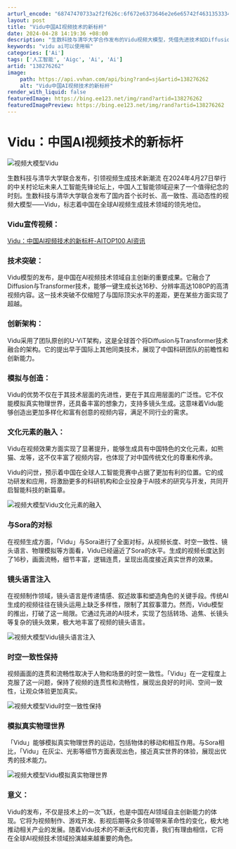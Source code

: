 ```yaml
---
arturl_encode: "68747470733a2f2f626c:6f672e6373646e2e6e65742f4631353334383432323537302f:61727469636c652f64657461696c732f313338323736323632"
layout: post
title: "Vidu中国AI视频技术的新标杆"
date: 2024-04-28 14:19:36 +08:00
description: "生数科技与清华大学合作发布的Vidu视频大模型，凭借先进技术如Diffusion与Transform"
keywords: "vidu ai可以使用嘛"
categories: ['Ai']
tags: ['人工智能', 'Aigc', 'Ai', 'Ai']
artid: "138276262"
image:
    path: https://api.vvhan.com/api/bing?rand=sj&artid=138276262
    alt: "Vidu中国AI视频技术的新标杆"
render_with_liquid: false
featuredImage: https://bing.ee123.net/img/rand?artid=138276262
featuredImagePreview: https://bing.ee123.net/img/rand?artid=138276262
---
```


# Vidu：中国AI视频技术的新标杆

![视频大模型Vidu](https://i-blog.csdnimg.cn/blog_migrate/e2c0106b2c67d19713228dae971729e9.jpeg)

生数科技与清华大学联合发布，引领视频生成技术新潮流 在2024年4月27日举行的中关村论坛未来人工智能先锋论坛上，中国人工智能领域迎来了一个值得纪念的时刻。生数科技与清华大学联合发布了国内首个长时长、高一致性、高动态性的视频大模型——Vidu，标志着中国在全球AI视频生成技术领域的领先地位。

### Vidu宣传视频：

[Vidu：中国AI视频技术的新标杆-AITOP100,AI资讯](https://www.aitop100.cn/infomation/details.html?id=18189 "Vidu：中国AI视频技术的新标杆-AITOP100,AI资讯")

### 技术突破：

Vidu模型的发布，是中国在AI视频技术领域自主创新的重要成果。它融合了Diffusion与Transformer技术，能够一键生成长达16秒、分辨率高达1080P的高清视频内容。这一技术突破不仅缩短了与国际顶尖水平的差距，更在某些方面实现了超越。

### 创新架构：

Vidu采用了团队原创的U-ViT架构，这是全球首个将Diffusion与Transformer技术融合的架构。它的提出早于国际上其他同类技术，展现了中国科研团队的前瞻性和创新能力。

### 模拟与创造：

Vidu的优势不仅在于其技术层面的先进性，更在于其应用层面的广泛性。它不仅能模拟真实物理世界，还具备丰富的想象力，支持多镜头生成。这意味着Vidu能够创造出更加多样化和富有创意的视频内容，满足不同行业的需求。

### 文化元素的融入：

Vidu在视频效果方面实现了显著提升，能够生成具有中国特色的文化元素，如熊猫、龙等，这不仅丰富了视频内容，也体现了对中国传统文化的尊重和传承。

Vidu的问世，预示着中国在全球人工智能竞赛中占据了更加有利的位置。它的成功研发和应用，将激励更多的科研机构和企业投身于AI技术的研究与开发，共同开启智能科技的新篇章。

![视频大模型Vidu文化元素的融入](https://i-blog.csdnimg.cn/blog_migrate/458cfdfd09e50dc8e615f72adbc1cdc9.jpeg)

### 与Sora的对标

在视频生成方面，「Vidu」与Sora进行了全面对标，从视频长度、时空一致性、镜头语言、物理模拟等方面看，Vidu已经逼近了Sora的水平。生成的视频长度达到了16秒，画面流畅，细节丰富，逻辑连贯，呈现出高度接近真实世界的效果。

### 镜头语言注入

在视频制作领域，镜头语言是传递情感、叙述故事和塑造角色的关键手段。传统AI生成的视频往往在镜头运用上缺乏多样性，限制了其叙事潜力。然而，Vidu模型的推出，打破了这一局限。它通过先进的AI技术，实现了包括转场、追焦、长镜头等复杂的镜头效果，极大地丰富了视频的镜头语言。

![视频大模型Vidu镜头语言注入](https://i-blog.csdnimg.cn/blog_migrate/ebcd004c0cd01a146ec897a715ab33bd.jpeg)

### 时空一致性保持

视频画面的连贯和流畅性取决于人物和场景的时空一致性。「Vidu」在一定程度上克服了这一问题，保持了视频的连贯性和流畅性，展现出良好的时间、空间一致性，让观众体验更加真实。

![视频大模型Vidu时空一致性保持](https://i-blog.csdnimg.cn/blog_migrate/1c4579449b9c20c38b19fab5cd3dbea7.jpeg)

### 模拟真实物理世界

「Vidu」能够模拟真实物理世界的运动，包括物体的移动和相互作用。与Sora相比，「Vidu」在灰尘、光影等细节方面表现出色，接近真实世界的体验，展现出优秀的技术能力。

![视频大模型Vidu模拟真实物理世界](https://i-blog.csdnimg.cn/blog_migrate/1370ac8a41de31d5c3abfce1201402ae.jpeg)

### 意义：

Vidu的发布，不仅是技术上的一次飞跃，也是中国在AI领域自主创新能力的体现。它将为视频制作、游戏开发、影视后期等众多领域带来革命性的变化，极大地推动相关产业的发展。随着Vidu技术的不断迭代和完善，我们有理由相信，它将在全球AI视频技术领域扮演越来越重要的角色。